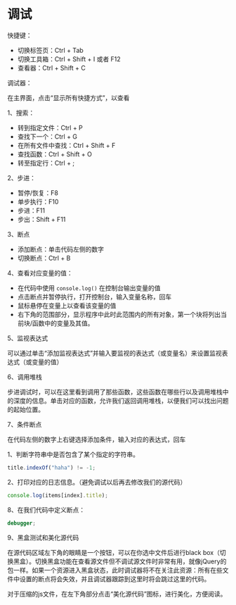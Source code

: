 # 调试

快捷键：

- 切换标签页：Ctrl + Tab
- 切换工具箱：Ctrl + Shift + I 或者 F12
- 查看器：Ctrl + Shift + C

调试器：

在主界面，点击“显示所有快捷方式”，以查看

1、搜索：

- 转到指定文件：Ctrl + P
- 查找下一个：Ctrl + G
- 在所有文件中查找：Ctrl + Shift + F
- 查找函数：Ctrl + Shift + O
- 转至指定行：Ctrl + ;

2、步进：

- 暂停/恢复：F8
- 单步执行：F10
- 步进：F11
- 步出：Shift + F11

3、断点

- 添加断点：单击代码左侧的数字
- 切换断点：Ctrl + B

4、查看对应变量的值：

- 在代码中使用 ```console.log()``` 在控制台输出变量的值
- 点击断点并暂停执行，打开控制台，输入变量名称，回车
- 鼠标悬停在变量上以查看该变量的值
- 右下角的范围部分，显示程序中此时此范围内的所有对象，第一个块将列出当前块/函数中的变量及其值。

5、监视表达式

可以通过单击“添加监视表达式”并输入要监视的表达式（或变量名）来设置监视表达式（或变量的值）

6、调用堆栈

步进调试时，可以在这里看到调用了那些函数，这些函数在哪些行以及调用堆栈中的深度的信息。单击对应的函数，允许我们返回调用堆栈，以便我们可以找出问题的起始位置。

7、条件断点

在代码左侧的数字上右键选择添加条件，输入对应的表达式，回车

1、判断字符串中是否包含了某个指定的字符串。

```js
title.indexOf("haha") != -1;
```

2、打印对应的日志信息。（避免调试以后再去修改我们的源代码）

```js
console.log(items[index].title);
```

8、在我们代码中定义断点：

```js
debugger;
```

9、黑盒测试和美化源代码

在源代码区域左下角的眼睛是一个按钮，可以在你选中文件后进行black box（切换黑盒）。切换黑盒功能在查看源文件但不调试源文件时非常有用，就像jQuery的包一样。如果一个资源进入黑盒状态，此时调试器将不在关注此资源：所有在些文件中设置的断点将会失效，并且调试器跟踪到这里时将会跳过这里的代码。

对于压缩的js文件，在左下角部分点击“美化源代码”图标，进行美化，方便阅读。
